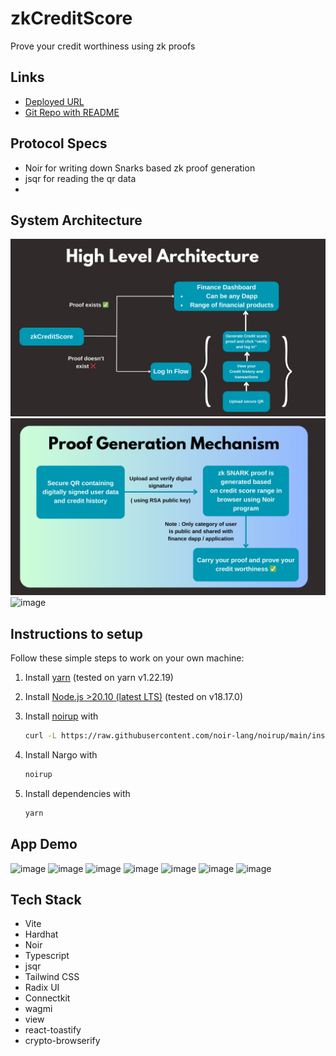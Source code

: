# zkCreditScore

Prove your credit worthiness using zk proofs

## Links

- [Deployed URL]()
- [Git Repo with README]()

## Protocol Specs

- Noir for writing down Snarks based zk proof generation
- jsqr for reading the qr data
-

## System Architecture

![image](./public/assets/2.png) ![image](./public/assets/3.png) ![image](./public/assets4.png)

## Instructions to setup

Follow these simple steps to work on your own machine:

1. Install [yarn](https://yarnpkg.com/) (tested on yarn v1.22.19)

2. Install [Node.js >20.10 (latest LTS)](https://nodejs.org/en) (tested on v18.17.0)

3. Install [noirup](https://noir-lang.org/getting_started/nargo_installation/#option-1-noirup) with

   ```bash
   curl -L https://raw.githubusercontent.com/noir-lang/noirup/main/install | bash
   ```

4. Install Nargo with

   ```bash
   noirup
   ```

5. Install dependencies with

   ```bash
   yarn
   ```

## App Demo

![image](./public/ad1.jpeg) ![image](./public/ad2.jpeg) ![image](./public/ad3.jpeg)
![image](./public/ad4.jpeg) ![image](./public/ad5.jpeg) ![image](./public/ad6.jpeg)
![image](./public/ad7.jpeg)

## Tech Stack

- Vite
- Hardhat
- Noir
- Typescript
- jsqr
- Tailwind CSS
- Radix UI
- Connectkit
- wagmi
- view
- react-toastify
- crypto-browserify
